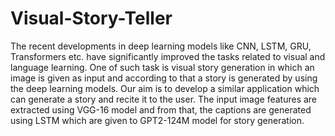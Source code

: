 # Visual-Story-Teller

The recent developments in deep learning models like CNN, LSTM, GRU, Transformers etc. have significantly improved the tasks related to visual and language learning. 
One of such task is visual story generation in which an image is given as input and according to that a story is generated by using the deep learning models. Our aim is to develop a similar application which can generate a story and recite it to the user. The input image features are extracted using VGG-16 model and from that, the captions are generated using LSTM which are given to GPT2-124M model for story generation.
